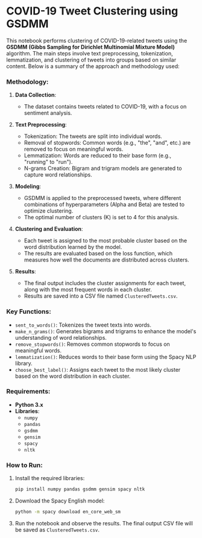 

# COVID-19 Tweet Clustering using GSDMM

This notebook performs clustering of COVID-19-related tweets using the **GSDMM (Gibbs Sampling for Dirichlet Multinomial Mixture Model)** algorithm. The main steps involve text preprocessing, tokenization, lemmatization, and clustering of tweets into groups based on similar content. Below is a summary of the approach and methodology used:

### Methodology:
1. **Data Collection**: 
   - The dataset contains tweets related to COVID-19, with a focus on sentiment analysis.
   
2. **Text Preprocessing**: 
   - Tokenization: The tweets are split into individual words.
   - Removal of stopwords: Common words (e.g., "the", "and", etc.) are removed to focus on meaningful words.
   - Lemmatization: Words are reduced to their base form (e.g., "running" to "run").
   - N-grams Creation: Bigram and trigram models are generated to capture word relationships.

3. **Modeling**: 
   - GSDMM is applied to the preprocessed tweets, where different combinations of hyperparameters (Alpha and Beta) are tested to optimize clustering.
   - The optimal number of clusters (K) is set to 4 for this analysis.

4. **Clustering and Evaluation**:
   - Each tweet is assigned to the most probable cluster based on the word distribution learned by the model.
   - The results are evaluated based on the loss function, which measures how well the documents are distributed across clusters.

5. **Results**: 
   - The final output includes the cluster assignments for each tweet, along with the most frequent words in each cluster.
   - Results are saved into a CSV file named `ClusteredTweets.csv`.

### Key Functions:
- `sent_to_words()`: Tokenizes the tweet texts into words.
- `make_n_grams()`: Generates bigrams and trigrams to enhance the model's understanding of word relationships.
- `remove_stopwords()`: Removes common stopwords to focus on meaningful words.
- `lemmatization()`: Reduces words to their base form using the Spacy NLP library.
- `choose_best_label()`: Assigns each tweet to the most likely cluster based on the word distribution in each cluster.

### Requirements:
- **Python 3.x**
- **Libraries**:
  - `numpy`
  - `pandas`
  - `gsdmm`
  - `gensim`
  - `spacy`
  - `nltk`

### How to Run:
1. Install the required libraries:
   ```bash
   pip install numpy pandas gsdmm gensim spacy nltk
   ```
2. Download the Spacy English model:
   ```bash
   python -m spacy download en_core_web_sm
   ```
3. Run the notebook and observe the results. The final output CSV file will be saved as `ClusteredTweets.csv`.

